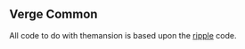 ## Verge Common

All code to do with themansion is based upon the [ripple](http://zxq.co/ripple) code.
